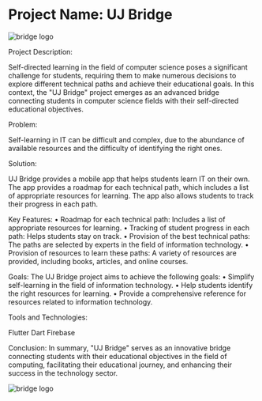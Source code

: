 # Project Name: UJ Bridge 
![bridge logo](https://github.com/rayan411/GRADproject/assets/107993133/d8d88fae-b8bb-498d-a7fc-0da18728b89f)

Project Description:

Self-directed learning in the field of computer science poses a significant challenge for students, requiring them to make numerous decisions to explore different technical paths and achieve their educational goals. In this context, the "UJ Bridge" project emerges as an advanced bridge connecting students in computer science fields with their self-directed educational objectives.

Problem:

Self-learning in IT can be difficult and complex, due to the abundance of available resources and the difficulty of identifying the right ones.

Solution:

UJ Bridge provides a mobile app that helps students learn IT on their own. The app provides a roadmap for each technical path, which includes a list of appropriate resources for learning. The app also allows students to track their progress in each path.

Key Features:
•	Roadmap for each technical path: Includes a list of appropriate resources for learning.
•	Tracking of student progress in each path: Helps students stay on track.
•	Provision of the best technical paths: The paths are selected by experts in the field of information technology.
•	Provision of resources to learn these paths: A variety of resources are provided, including books, articles, and online courses.

Goals:
The UJ Bridge project aims to achieve the following goals:
•	Simplify self-learning in the field of information technology.
•	Help students identify the right resources for learning.
•	Provide a comprehensive reference for resources related to information technology.

Tools and Technologies:

Flutter
Dart
Firebase


Conclusion:
In summary, "UJ Bridge" serves as an innovative bridge connecting students with their educational objectives in the field of computing, facilitating their educational journey, and enhancing their success in the technology sector.

![bridge logo](https://github.com/rayan411/GRADproject/assets/107993133/5ea440b6-92e1-45fa-b382-022689bfedd9)

